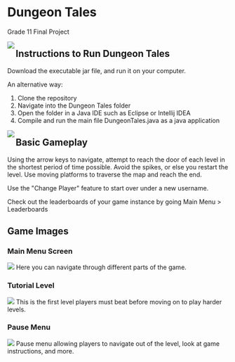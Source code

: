 # Dungeon Tales
Grade 11 Final Project

<img align="left" src="https://i.imgur.com/pf6oZxl.png?2"/>
<h2>Instructions to Run Dungeon Tales</h2>
<p>Download the executable jar file, and run it on your computer.</p>
  
<p>An alternative way:</p>
<ol>
<li>Clone the repository</li>
<li>Navigate into the Dungeon Tales folder</li>
<li>Open the folder in a Java IDE such as Eclipse or Intellij IDEA</li>
<li>Compile and run the main file DungeonTales.java as a java application</li>
</ol>

<img src="https://i.imgur.com/7hHHDYq.png?2" align="left"/>
<h2>Basic Gameplay</h2>
<p>Using the arrow keys to navigate, attempt to reach the door of each level in the shortest period of time possible.
Avoid the spikes, or else you restart the level. Use moving platforms to traverse the map and reach the end.

Use the "Change Player" feature to start over under a new username.

Check out the leaderboards of your game instance by going Main Menu > Leaderboards</p>

<h2>Game Images</h2>

<h3>Main Menu Screen</h3>
<img src="https://i.imgur.com/q2G62ct.png?1"/>
Here you can navigate through different parts of the game.

<h3>Tutorial Level</h3>
<img src="https://i.imgur.com/ZbKz07V.png?1"/>
This is the first level players must beat before moving on to play harder levels.

<h3>Pause Menu</h3>
<img src="https://i.imgur.com/KXApuNm.png?1"/>
Pause menu allowing players to navigate out of the level, look at game instructions, and more.
